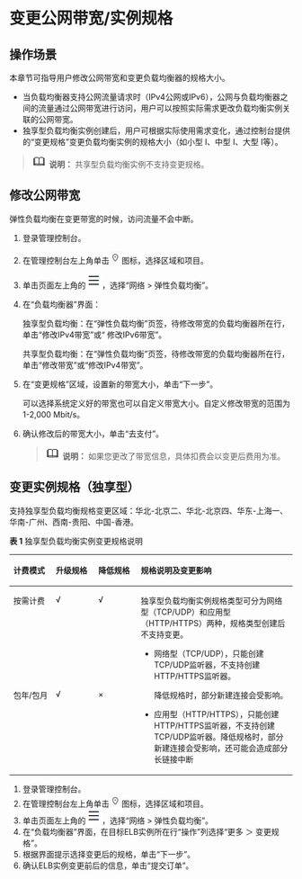 # 变更公网带宽/实例规格<a name="elb_ug_fz_0006"></a>

## 操作场景<a name="section57040304257"></a>

本章节可指导用户修改公网带宽和变更负载均衡器的规格大小。

-   当负载均衡器支持公网流量请求时（IPv4公网或IPv6），公网与负载均衡器之间的流量通过公网带宽进行访问，用户可以按照实际需求更改负载均衡实例关联的公网带宽。
-   独享型负载均衡实例创建后，用户可根据实际使用需求变化，通过控制台提供的“变更规格”变更负载均衡实例的规格大小（如小型 I、中型 I、大型 I等）。

>![](public_sys-resources/icon-note.gif) **说明：** 
>共享型负载均衡实例不支持变更规格。

## 修改公网带宽<a name="section12411142510365"></a>

弹性负载均衡在变更带宽的时候，访问流量不会中断。

1.  登录管理控制台。
2.  在管理控制台左上角单击![](figures/icon-region.png)图标，选择区域和项目。
3.  单击页面左上角的![](figures/icon-position.png)，选择“网络 \> 弹性负载均衡”。
4.  在“负载均衡器”界面：

    独享型负载均衡：在“弹性负载均衡”页签，待修改带宽的负载均衡器所在行，单击“修改IPv4带宽”或“ 修改IPv6带宽”。

    共享型负载均衡：在“弹性负载均衡”页签，待修改带宽的负载均衡器所在行，单击“修改带宽”或“修改IPv4带宽”。

5.  在“变更规格”区域，设置新的带宽大小，单击“下一步”。

    可以选择系统定义好的带宽也可以自定义带宽大小。自定义修改带宽的范围为1-2,000 Mbit/s。

6.  确认修改后的带宽大小，单击“去支付”。

    >![](public_sys-resources/icon-note.gif) **说明：** 
    >如果您更改了带宽信息，具体扣费会以变更后费用为准。


## 变更实例规格（独享型）<a name="section19788031152314"></a>

支持独享型负载均衡规格变更区域：华北-北京二、华北-北京四、华东-上海一、华南-广州、西南-贵阳、中国-香港。

**表 1**  独享型负载均衡实例变更规格说明

<a name="table6980030124915"></a>
<table><thead align="left"><tr id="row18980133024913"><th class="cellrowborder" valign="top" width="15%" id="mcps1.2.5.1.1"><p id="p79844125314"><a name="p79844125314"></a><a name="p79844125314"></a>计费模式</p>
</th>
<th class="cellrowborder" valign="top" width="14.99%" id="mcps1.2.5.1.2"><p id="p188711915310"><a name="p188711915310"></a><a name="p188711915310"></a>升级规格</p>
</th>
<th class="cellrowborder" valign="top" width="15.010000000000002%" id="mcps1.2.5.1.3"><p id="p458141465316"><a name="p458141465316"></a><a name="p458141465316"></a>降低规格</p>
</th>
<th class="cellrowborder" valign="top" width="55.00000000000001%" id="mcps1.2.5.1.4"><p id="p4721345115315"><a name="p4721345115315"></a><a name="p4721345115315"></a>规格说明及变更影响</p>
</th>
</tr>
</thead>
<tbody><tr id="row14980123016492"><td class="cellrowborder" valign="top" width="15%" headers="mcps1.2.5.1.1 "><p id="p17980230194916"><a name="p17980230194916"></a><a name="p17980230194916"></a>按需计费</p>
</td>
<td class="cellrowborder" valign="top" width="14.99%" headers="mcps1.2.5.1.2 "><p id="p1798033017498"><a name="p1798033017498"></a><a name="p1798033017498"></a>√</p>
</td>
<td class="cellrowborder" valign="top" width="15.010000000000002%" headers="mcps1.2.5.1.3 "><p id="p1898012308493"><a name="p1898012308493"></a><a name="p1898012308493"></a>√</p>
</td>
<td class="cellrowborder" rowspan="2" valign="top" width="55.00000000000001%" headers="mcps1.2.5.1.4 "><p id="p104892417420"><a name="p104892417420"></a><a name="p104892417420"></a>独享型负载均衡实例规格类型可分为网络型（TCP/UDP）和应用型（HTTP/HTTPS）两种，规格类型创建后不支持变更。</p>
<a name="ul20566103812320"></a><a name="ul20566103812320"></a><ul id="ul20566103812320"><li>网络型（TCP/UDP），只能创建TCP/UDP监听器，不支持创建HTTP/HTTPS监听器。<p id="p064773673411"><a name="p064773673411"></a><a name="p064773673411"></a>降低规格时，部分新建连接会受影响。</p>
</li></ul>
<a name="ul13566153810312"></a><a name="ul13566153810312"></a><ul id="ul13566153810312"><li>应用型（HTTP/HTTPS），只能创建HTTP/HTTPS监听器，不支持创建TCP/UDP监听器。降低规格时，部分新建连接会受影响，还可能会造成部分长链接中断</li></ul>
</td>
</tr>
<tr id="row1198010308497"><td class="cellrowborder" valign="top" headers="mcps1.2.5.1.1 "><p id="p1828703005214"><a name="p1828703005214"></a><a name="p1828703005214"></a>包年/包月</p>
</td>
<td class="cellrowborder" valign="top" headers="mcps1.2.5.1.2 "><p id="p13980103016498"><a name="p13980103016498"></a><a name="p13980103016498"></a>√</p>
</td>
<td class="cellrowborder" valign="top" headers="mcps1.2.5.1.3 "><p id="p3980203014493"><a name="p3980203014493"></a><a name="p3980203014493"></a>×</p>
</td>
</tr>
</tbody>
</table>

1.  登录管理控制台。
2.  在管理控制台左上角单击![](figures/icon-region.png)图标，选择区域和项目。
3.  单击页面左上角的![](figures/icon-position.png)，选择“网络 \> 弹性负载均衡”。
4.  在“负载均衡器”界面，在目标ELB实例所在行“操作”列选择“更多 ＞ 变更规格”。
5.  根据界面提示选择变更后的规格，单击“下一步”。
6.  确认ELB实例变更前后的信息，单击“提交订单”。

